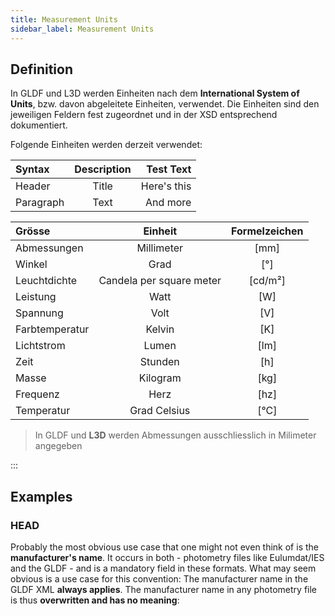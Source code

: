 ```yaml
---
title: Measurement Units
sidebar_label: Measurement Units
---
```

## Definition
In GLDF und L3D werden Einheiten nach dem **International System of Units**, bzw. davon abgeleitete Einheiten, verwendet. Die Einheiten sind den jeweiligen Feldern fest zugeordnet und in der XSD entsprechend dokumentiert.


Folgende Einheiten werden derzeit verwendet:


| Syntax      | Description | Test Text     |
| :---        |    :----:   |          ---: |
| Header      | Title       | Here's this   |
| Paragraph   | Text        | And more      |


|**Grösse**|**Einheit**|**Formelzeichen**|
| :--- | :------: | :------: |
| Abmessungen | Millimeter | \[mm\] | 
| Winkel | Grad | \[°\] | 
| Leuchtdichte | Candela per square meter | \[cd/m²\] | 
| Leistung | Watt | \[W\] | 
| Spannung | Volt | \[V\] | 
| Farbtemperatur | Kelvin | \[K\] | 
| Lichtstrom | Lumen | \[lm\] | 
| Zeit | Stunden | \[h\] | 
| Masse | Kilogram | \[kg\] | 
| Frequenz | Herz | \[hz\] | 
| Temperatur | Grad Celsius | \[°C\] | 

> In GLDF und **L3D** werden Abmessungen ausschliesslich in Milimeter angegeben



:::

## Examples

### HEAD

Probably the most obvious use case that one might not even think of is the **manufacturer's name**. It occurs in both - photometry files like Eulumdat/IES and the GLDF - and is a mandatory field in these formats. What may seem obvious is a use case for this convention: The manufacturer name in the GLDF XML **always applies**. The manufacturer name in any photometry file is thus **overwritten and has no meaning**:

<!-- <img src="/img//docs/conventions/gldf_measuring_units.webp" alt="Measurement Units" width="950" /> -->
